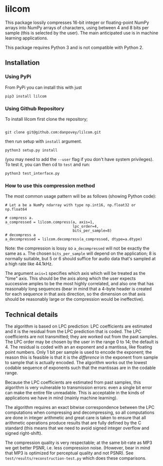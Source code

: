 # lilcom


This package lossily compresses 16-bit integer or floating-point NumPy arrays
into NumPy arrays of characters, using between 4 and 8 bits per sample (this is
selected by the user).  The main anticipated use is in machine learning
applications.

This package requires Python 3 and is not compatible with Python 2.

## Installation

### Using PyPi

From PyPi you can install this with just
```
pip3 install lilcom
```


### Using Github Repository
To install lilcom first clone the repository;
```

git clone git@github.com:danpovey/lilcom.git
```

then run setup with `install` argument.
```
python3 setup.py install
```
(you may need to add the `--user` flag if you don't have system privileges).
To test it, you can then cd to `test` and run:

```
python3 test_interface.py
```

### How to use this compression method

The most common usage pattern will be as follows (showing Python code):
```
# Let a be a NumPy ndarray with type np.int16, np.float32 or np.float64

# compress a.
a_compressed = lilcom.compress(a, axis=1,
                               lpc_order=4,
                               bits_per_sample=8)
# decompress a
a_decompressed = lilcom.decompress(a_compressed, dtype=a.dtype)
```
Note: the compression is lossy so `a_decompressed` will not be
exactly the same as `a`.  The chosen `bits_per_sample` will depend on
the application; 8 is normally suitable, but 5 or 6 should suffice
for audio data that's sampled at a high rate like 44.1kHz.

The argument `axis=1` specifies which axis which will be treated as the "time"
axis.  This should be the axis along which the user expects successive amples to
be the most highly correlated, and also one that has reasonably long sequences
(bear in mind that a 4-byte header is created for each sequence in that axis
direction, so the dimension on that axis should be reasonably large or
the compression would be ineffective).



## Technical details

The algorithm is based on LPC prediction: LPC coefficients are estimated and it
is the residual from the LPC prediction that is coded.  The LPC coefficients are
not transmitted; they are worked out from the past samples.  The LPC order may
be chosen by the user in the range 0 to 14; the default is 4.  The residual is
coded with an an exponent and a mantissa, like floating point numbers.  Only 1
bit per sample is used to encode the exponent; the reason this is feasible is
that it is the *difference* in the exponent from sample to sample that is
actually encoded.  The algorithm works out the lowest codable sequence of
exponents such that the mantissas are in the codable range.

Because the LPC coefficients are estimated from past samples, this algorithm
is very vulnerable to transmission errors: even a single bit error can
make the entire file unreadable.  This is acceptable in the kinds of
applications we have in mind (mainly machine learning).

The algorithm requires an exact bitwise correspondence between the LPC
computations when compressing and decompressing, so all computations are done in
integer arithmetic and great care is taken to ensure that all arithmetic
operations produce results that are fully defined by the C standard (this means
that we need to avoid signed integer overflow and signed right-shift).

The compression quality is very respectable; at the same bit-rate as MP3 we get
better PSNR, i.e. less compression noise.  (However, bear in mind that MP3 is
optimized for perceptual quality and not PSNR).  See
`test/results/reconstruction-test.py` which does these comparisons.

